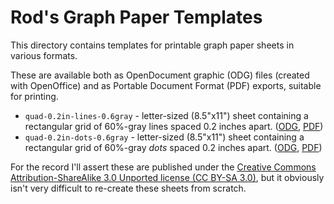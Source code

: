 # Rod's Graph Paper Templates

This directory contains templates for printable graph paper sheets in various formats.

These are available both as OpenDocument graphic (ODG) files (created with OpenOffice) and as Portable Document Format (PDF) exports, suitable for printing.

 * `quad-0.2in-lines-0.6gray` - letter-sized (8.5"x11") sheet containing a rectangular grid of 60%-gray lines spaced 0.2 inches apart. ([ODG](https://github.com/rodw/paper-forms/raw/master/graph-paper/quad-0.2in-lines-0.6gray.odg), [PDF](https://github.com/rodw/paper-forms/raw/master/graph-paper/quad-0.2in-lines-0.6gray.pdf))
 * `quad-0.2in-dots-0.6gray` - letter-sized (8.5"x11") sheet containing a rectangular grid of 60%-gray *dots* spaced 0.2 inches apart. ([ODG](https://github.com/rodw/paper-forms/raw/master/graph-paper/quad-0.2in-dots-0.6gray.odg), [PDF](https://github.com/rodw/paper-forms/raw/master/graph-paper/quad-0.2in-dots-0.6gray.pdf))

For the record I'll assert these are published under the [Creative Commons Attribution-ShareAlike 3.0 Unported license (CC BY-SA 3.0)](http://creativecommons.org/licenses/by-sa/3.0/), but it obviously isn't very difficult to re-create these sheets from scratch.
